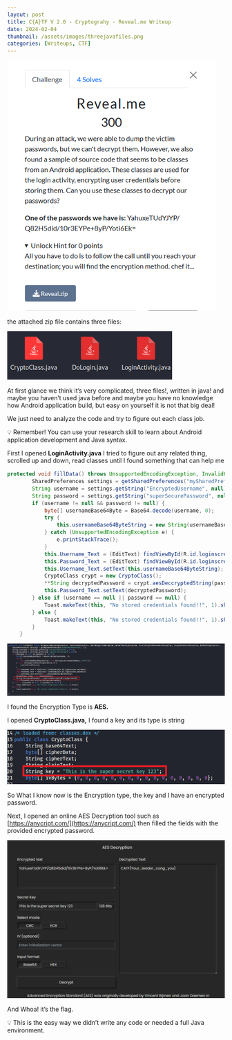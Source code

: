 ```yaml
---
layout: post
title: C{A}TF V 2.0 - Cryptograhy - Reveal.me Writeup
date: 2024-02-04 
thumbnail: /assets/images/threejavafiles.png
categories: [Writeups, CTF]
---
```

![reveal-me.png](/assets/images/reveal-me.png)

the attached zip file contains three files:

![threejavafiles](/assets/images/threejavafiles.png)

At first glance we think it’s very complicated, three files!, written in java! and maybe you haven’t used java before and maybe you have no knowledge how Android application build, but easy on yourself it is not that big deal!

We just need to analyze the code and try to figure out each class job.

<aside>
💡 Remember! You can use your research skill to learn about Android application development and Java syntax.

</aside>

First I opened **LoginActivity.java** I tried to figure out any related thing, scrolled up and down, read classes until I found something that can help me 

```java
protected void fillData() throws UnsupportedEncodingException, InvalidKeyException, NoSuchAlgorithmException, NoSuchPaddingException, InvalidAlgorithmParameterException, IllegalBlockSizeException, BadPaddingException {
        SharedPreferences settings = getSharedPreferences("mySharedPreferences", 0);
        String username = settings.getString("EncryptedUsername", null);
        String password = settings.getString("superSecurePassword", null);
        if (username != null && password != null) {
            byte[] usernameBase64Byte = Base64.decode(username, 0);
            try {
                this.usernameBase64ByteString = new String(usernameBase64Byte, "UTF-8");
            } catch (UnsupportedEncodingException e) {
                e.printStackTrace();
            }
            this.Username_Text = (EditText) findViewById(R.id.loginscreen_username);
            this.Password_Text = (EditText) findViewById(R.id.loginscreen_password);
            this.Username_Text.setText(this.usernameBase64ByteString);
            CryptoClass crypt = new CryptoClass();
            **String decryptedPassword = crypt.aesDeccryptedString(password);**
            this.Password_Text.setText(decryptedPassword);
        } else if (username == null || password == null) {
            Toast.makeText(this, "No stored credentials found!!", 1).show();
        } else {
            Toast.makeText(this, "No stored credentials found!!", 1).show();
        }
    }
```

![LoginActivity.java.png](/assets/images/loginactivity.png)

I found the Encryption Type is **AES.**

I opened **CryptoClass.java,** I found a key and its type is string

![CryptoClass.java.png](/assets/images/cryptoclass.png)


So What I know now is the Encryption type, the key and I have an encrypted password.

Next, I opened an online AES Decryption tool such as [https://anycript.com/](https://anycript.com/) then filled the fields with the provided encrypted password.

![anycrypt.png](/assets/images/anycrypt.png)

And Whoa! it’s the flag.

<aside>
💡 This is the easy way we didn’t write any code or needed a full Java environment.

</aside>